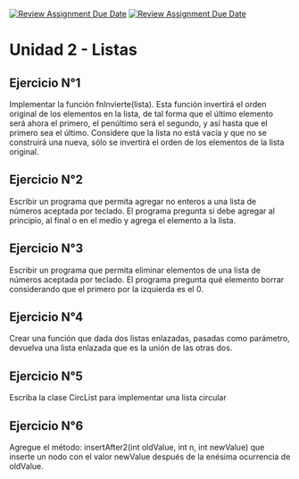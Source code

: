 [![Review Assignment Due Date](https://classroom.github.com/assets/deadline-readme-button-24ddc0f5d75046c5622901739e7c5dd533143b0c8e959d652212380cedb1ea36.svg)](https://classroom.github.com/a/iJZcLT57)
[![Review Assignment Due Date](https://classroom.github.com/assets/deadline-readme-button-24ddc0f5d75046c5622901739e7c5dd533143b0c8e959d652212380cedb1ea36.svg)](https://classroom.github.com/a/LRq4JBpz)
# Unidad 2 - Listas

## Ejercicio N°1

Implementar la función fnInvierte(lista). Esta función invertirá el orden original de los
elementos en la lista, de tal forma que el último elemento será ahora el primero, el penúltimo
será el segundo, y así hasta que el primero sea el último. Considere que la lista no está
vacía y que no se construirá una nueva, sólo se invertirá el orden de los elementos de la
lista original.


## Ejercicio N°2

Escribir un programa que permita agregar no enteros a una lista de números aceptada por
teclado. El programa pregunta si debe agregar al principio, al final o en el medio y agrega el
elemento a la lista.


## Ejercicio N°3

Escribir un programa que permita eliminar elementos de una lista de números aceptada por
teclado. El programa pregunta qué elemento borrar considerando que el primero por la
izquierda es el 0.


## Ejercicio N°4

Crear una función que dada dos listas enlazadas, pasadas como parámetro, devuelva una
lista enlazada que es la unión de las otras dos.


## Ejercicio N°5

Escriba la clase CircList para implementar una lista circular


## Ejercicio N°6

Agregue el método: insertAfter2(int oldValue, int n, int newValue) que inserte un nodo
con el valor newValue después de la enésima ocurrencia de oldValue.
